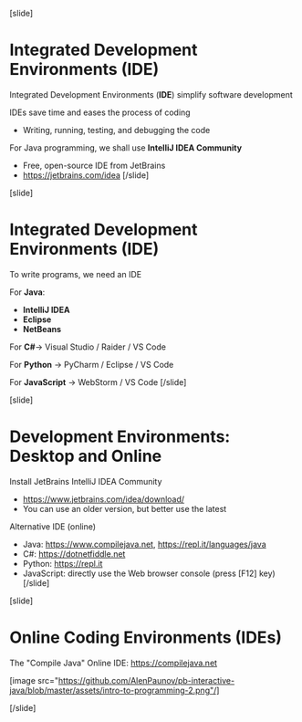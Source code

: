 [slide]
# Integrated Development Environments (IDE)
Integrated Development Environments (**IDE**) simplify software development

IDEs save time and eases the process of coding

* Writing, running, testing, and debugging the code

For Java programming, we shall use **IntelliJ IDEA Community**

* Free, open-source IDE from JetBrains
* https://jetbrains.com/idea
[/slide]

[slide]
# Integrated Development Environments (IDE)
To write programs, we need an IDE

For **Java**:

* **IntelliJ IDEA**
* **Eclipse**
* **NetBeans**

For **C#**-> Visual Studio / Raider / VS Code

For **Python** -> PyCharm / Eclipse / VS Code

For **JavaScript** -> WebStorm / VS Code
[/slide]

[slide]
# Development Environments: Desktop and Online
Install JetBrains IntelliJ IDEA Community

* https://www.jetbrains.com/idea/download/
* You can use an older version, but better use the latest

Alternative IDE (online)

* Java: https://www.compilejava.net, https://repl.it/languages/java
* C#: https://dotnetfiddle.net
* Python: https://repl.it
* JavaScript: directly use the Web browser console (press \[F12\] key)
[/slide]

[slide]
# Online Coding Environments (IDEs)
The "Compile Java" Online IDE: https://compilejava.net

[image src="https://github.com/AlenPaunov/pb-interactive-java/blob/master/assets/intro-to-programming-2.png"/]

[/slide]